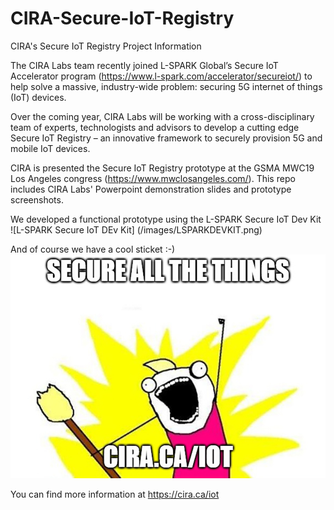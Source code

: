# CIRA-Secure-IoT-Registry
CIRA's Secure IoT Registry Project Information

The CIRA Labs team recently joined L-SPARK Global’s Secure IoT Accelerator program (https://www.l-spark.com/accelerator/secureiot/) to help solve a massive, industry-wide problem: securing 5G internet of things (IoT) devices.

Over the coming year, CIRA Labs will be working with a cross-disciplinary team of experts, technologists and advisors to develop a cutting edge Secure IoT Registry – an innovative framework to securely provision 5G and mobile IoT devices.

CIRA is presented the Secure IoT Registry prototype at the GSMA MWC19 Los Angeles congress (https://www.mwclosangeles.com/).  This repo includes CIRA Labs' Powerpoint demonstration slides and prototype screenshots.

We developed a functional prototype using the L-SPARK Secure IoT Dev Kit
![L-SPARK Secure IoT DEv Kit] (/images/LSPARKDEVKIT.png)

And of course we have a cool sticket :-)
![CIRA Secure all the things](/images/iot-sticker_191010.jpg)

You can find more information at https://cira.ca/iot
